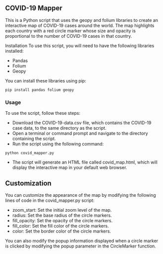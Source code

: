 ## COVID-19 Mapper

This is a Python script that uses the geopy and folium libraries to create an interactive map of COVID-19 cases around the world. The map highlights each country with a red circle marker whose size and opacity is proportional to the number of COVID-19 cases in that country.

Installation
To use this script, you will need to have the following libraries installed:

+ Pandas 
+ Folium 
+ Geopy

You can install these libraries using pip:
```
pip install pandas folium geopy
```

### Usage
To use the script, follow these steps:

+ Download the COVID-19-data.csv file, which contains the COVID-19 case data, to the same directory as the script.
+ Open a terminal or command prompt and navigate to the directory containing the script.
+ Run the script using the following command:

```
python covid_mapper.py
```

+ The script will generate an HTML file called covid_map.html, which will display the interactive map in your default web browser.

## Customization
You can customize the appearance of the map by modifying the following lines of code in the covid_mapper.py script:

* zoom_start: Set the initial zoom level of the map.
* radius: Set the base radius of the circle markers.
* fill_opacity: Set the opacity of the circle markers.
* fill_color: Set the fill color of the circle markers.
* color: Set the border color of the circle markers.

You can also modify the popup information displayed when a circle marker is clicked by modifying the popup parameter in the CircleMarker function.